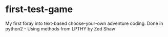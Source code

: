 # first-test-game
My first foray into text-based choose-your-own adventure coding.
Done in python2 - Using methods from LPTHY by Zed Shaw
